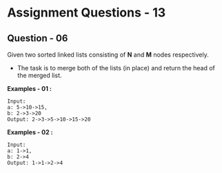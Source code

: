 # **Assignment Questions - 13**

## **Question - 06**

Given two sorted linked lists consisting of **N** and **M** nodes respectively. 
- The task is to merge both of the lists (in place) and return the head of the merged list.

**Examples - 01 :**
```
Input: 
a: 5->10->15,
b: 2->3->20
Output: 2->3->5->10->15->20
```

**Examples - 02 :**
```
Input: 
a: 1->1,
b: 2->4
Output: 1->1->2->4
```